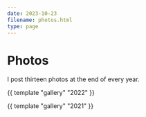 ```yaml
---
date: 2023-10-23
filename: photos.html
type: page
---
```


# Photos

I post thirteen photos at the end of every year.

{{ template "gallery" "2022" }}

{{ template "gallery" "2021" }}
